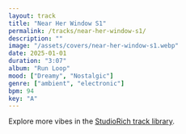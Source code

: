```yaml
---
layout: track
title: "Near Her Window S1"
permalink: /tracks/near-her-window-s1/
description: ""
image: "/assets/covers/near-her-window-s1.webp"
date: 2025-01-01
duration: "3:07"
album: "Run Loop"
mood: ["Dreamy", "Nostalgic"]
genre: ["ambient", "electronic"]
bpm: 94
key: "A"
---
```


Explore more vibes in the [StudioRich track library](/tracks/).
